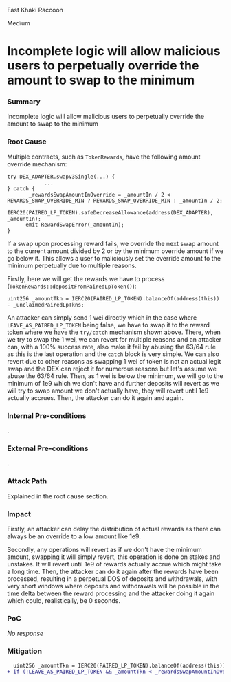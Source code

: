 Fast Khaki Raccoon

Medium

# Incomplete logic will allow malicious users to perpetually override the amount to swap to the minimum

### Summary

Incomplete logic will allow malicious users to perpetually override the amount to swap to the minimum

### Root Cause

Multiple contracts, such as `TokenRewards`, have the following amount override mechanism:
```solidity
try DEX_ADAPTER.swapV3Single(...) {
            ...
} catch {
       _rewardsSwapAmountInOverride = _amountIn / 2 < REWARDS_SWAP_OVERRIDE_MIN ? REWARDS_SWAP_OVERRIDE_MIN : _amountIn / 2;
       IERC20(PAIRED_LP_TOKEN).safeDecreaseAllowance(address(DEX_ADAPTER), _amountIn);
      emit RewardSwapError(_amountIn);
}
```
If a swap upon processing reward fails, we override the next swap amount to the current amount divided by 2 or by the minimum override amount if we go below it. This allows a user to maliciously set the override amount to the minimum perpetually due to multiple reasons.

Firstly, here we will get the rewards we have to process (`TokenRewards::depositFromPairedLpToken()`):
```solidity
uint256 _amountTkn = IERC20(PAIRED_LP_TOKEN).balanceOf(address(this)) - _unclaimedPairedLpTkns;
```
An attacker can simply send 1 wei directly which in the case where `LEAVE_AS_PAIRED_LP_TOKEN` being false, we have to swap it to the reward token where we have the `try/catch` mechanism shown above. There, when we try to swap the 1 wei, we can revert for multiple reasons and an attacker can, with a 100% success rate, also make it fail by abusing the 63/64 rule as this is the last operation and the `catch` block is very simple. We can also revert due to other reasons as swapping 1 wei of token is not an actual legit swap and the DEX can reject it for numerous reasons but let's assume we abuse the 63/64 rule. Then, as 1 wei is below the minimum, we will go to the minimum of 1e9 which we don't have and further deposits will revert as we will try to swap amount we don't actually have, they will revert until 1e9 actually accrues. Then, the attacker can do it again and again.


### Internal Pre-conditions

.

### External Pre-conditions

.

### Attack Path

Explained in the root cause section.

### Impact

Firstly, an attacker can delay the distribution of actual rewards as there can always be an override to a low amount like 1e9.

Secondly, any operations will revert as if we don't have the minimum amount, swapping it will simply revert, this operation is done on stakes and unstakes. It will revert until 1e9 of rewards actually accrue which might take a long time. Then, the attacker can do it again after the rewards have been processed, resulting in a perpetual DOS of deposits and withdrawals, with very short windows where deposits and withdrawals will be possible in the time delta between the reward processing and the attacker doing it again which could, realistically, be 0 seconds.

### PoC

_No response_

### Mitigation

```diff
  uint256 _amountTkn = IERC20(PAIRED_LP_TOKEN).balanceOf(address(this)) - _unclaimedPairedLpTkns;
+ if (!LEAVE_AS_PAIRED_LP_TOKEN && _amountTkn < _rewardsSwapAmountInOverride) { revert(); }
```